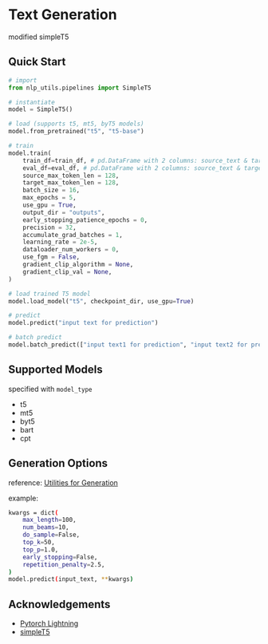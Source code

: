 # Text Generation

modified simpleT5

## Quick Start

```python
# import
from nlp_utils.pipelines import SimpleT5

# instantiate
model = SimpleT5()

# load (supports t5, mt5, byT5 models)
model.from_pretrained("t5", "t5-base")

# train
model.train(
    train_df=train_df, # pd.DataFrame with 2 columns: source_text & target_text
    eval_df=eval_df, # pd.DataFrame with 2 columns: source_text & target_text
    source_max_token_len = 128,
    target_max_token_len = 128,
    batch_size = 16,
    max_epochs = 5,
    use_gpu = True,
    output_dir = "outputs",
    early_stopping_patience_epochs = 0,
    precision = 32,
    accumulate_grad_batches = 1,
    learning_rate = 2e-5,
    dataloader_num_workers = 0,
    use_fgm = False,
    gradient_clip_algorithm = None,
    gradient_clip_val = None,
)

# load trained T5 model
model.load_model("t5", checkpoint_dir, use_gpu=True)

# predict
model.predict("input text for prediction")

# batch predict
model.batch_predict(["input text1 for prediction", "input text2 for prediction"])
```

## Supported Models

specified with `model_type`

- t5
- mt5
- byt5
- bart
- cpt

## Generation Options

reference: [Utilities for Generation](https://huggingface.co/docs/transformers/main/en/internal/generation_utils)

example:

```bash
kwargs = dict(
    max_length=100,
    num_beams=10,
    do_sample=False,
    top_k=50,
    top_p=1.0,
    early_stopping=False,
    repetition_penalty=2.5,
)
model.predict(input_text, **kwargs)
```

## Acknowledgements

- [Pytorch Lightning](https://www.pytorchlightning.ai/)
- [simpleT5](https://github.com/Shivanandroy/simpleT5)